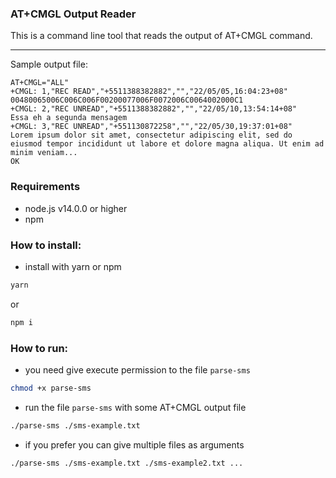 ### AT+CMGL Output Reader

This is a command line tool that reads the output of AT+CMGL command.

---

Sample output file:

```text
AT+CMGL="ALL"
+CMGL: 1,"REC READ","+5511388382882","","22/05/05,16:04:23+08"
00480065006C006C006F00200077006F0072006C0064002000C1
+CMGL: 2,"REC UNREAD","+5511388382882","","22/05/10,13:54:14+08"
Essa eh a segunda mensagem
+CMGL: 3,"REC UNREAD","+551130872258","","22/05/30,19:37:01+08"
Lorem ipsum dolor sit amet, consectetur adipiscing elit, sed do eiusmod tempor incididunt ut labore et dolore magna aliqua. Ut enim ad minim veniam...
OK
```

### Requirements
- node.js v14.0.0 or higher
- npm


### How to install:

- install with yarn or npm

```bash
yarn
```
or
```bash
npm i
```

### How to run:

- you need give execute permission to the file `parse-sms`

```bash
chmod +x parse-sms
```

- run the file `parse-sms` with some AT+CMGL output file
```bash
./parse-sms ./sms-example.txt
```

   - if you prefer you can give multiple files as arguments
```bash
./parse-sms ./sms-example.txt ./sms-example2.txt ...
```